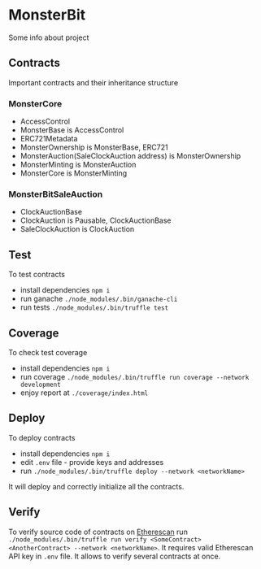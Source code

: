 # MonsterBit
Some info about project

## Contracts
Important contracts and their inheritance structure

### MonsterCore
* AccessControl
* MonsterBase is AccessControl
* ERC721Metadata
* MonsterOwnership is MonsterBase, ERC721
* MonsterAuction(SaleClockAuction address) is MonsterOwnership
* MonsterMinting is MonsterAuction
* MonsterCore is MonsterMinting


### MonsterBitSaleAuction
* ClockAuctionBase
* ClockAuction is Pausable, ClockAuctionBase
* SaleClockAuction is ClockAuction

## Test
To test contracts
* install dependencies `npm i`
* run ganache `./node_modules/.bin/ganache-cli`
* run tests `./node_modules/.bin/truffle test` 

## Coverage
To check test coverage 
* install dependencies `npm i`
* run coverage `./node_modules/.bin/truffle run coverage --network development`
* enjoy report at `./coverage/index.html`

## Deploy
To deploy contracts 
* install dependencies `npm i`
* edit `.env` file - provide keys and addresses
* run `./node_modules/.bin/truffle deploy --network <networkName>`

It will deploy and correctly initialize all the contracts.

## Verify 
To verify source code of contracts on [Etherescan](https://etherscan.io/) run `./node_modules/.bin/truffle run verify <SomeContract> <AnotherContract> --network <networkName>`. 
It requires valid Etherescan API key in `.env` file. 
It allows to verify several contracts at once.
